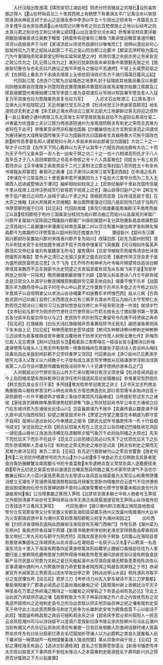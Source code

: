 <!-- { "loadSidebar": true } -->
　　入纡汉组出牧淮壖【壖而宣切江湖边地】铜虎分符资循良之共理石设险喜牧御之得人【山在盱眙县北三十里其西南上有絶壁下有重渊太平广记禹治水以铁锁锁淮涡水神巫支祁于此山之足唐永泰中李汤以牛五十引锁出之锁末有一青猿高五丈许复拽牛没水宋张商英山水陆院记以佛书考之则五百梵僧游止之地以仙经考之则太真元君之别治也王荆公诗黄尘欲碍山出白浪空分汾水来】恭惟某官材具寛详器资敏劭循循善诱立美教于鳣堂【杨震传有冠雀衔三鳣鱼飞集讲堂前鳣音善通作鱓】谔谔以昌振直声于乌府【家语汤武以谔谔而昌桀纣以唯唯而亡】屈伸以道出处何心兹屈抟风九万里之程姑从起家二千石之宠山阳古郡江北要冲【都梁志序盱眙为国北门为今重镇陆务观翠屏堂记盱眙实梁宋吴楚之冲】师旅饥馑之余民亦劳止劳来安定之政公优为之【礼记周公优为之】某别日犹新防辰未审双鱼中素猥勤先施之光【施施智切惠也与也毛氏曰凡施设之施平声施与之施竝平去通押】千骑上头莫赞前驱之庆【古辞陌上桑东方千余骑夫壻居上头徐伯阳诗欲识东方千骑归蔼蔼日暮风尘起】
　　代回赵江隂【彦造○江隂为古延陵邑之地季札封于延陵故其地属呉秦汉以来郡则防稽吴郡县则毘陵乡则暨阳晋武置毘陵郡并置暨阳县属焉梁敬宗始置江隂郡及江隂县唐置暨州南唐始建江隂军宋尝三废为县南渡后以军继以知县兼军使及金人入寇复为军其废也竝为毘陵属邑其复也竝为军】
　　入对文石出牧澄江【江隂名澄川见保大元年招隠院记】天近帝畿已觉王孙之贵【杜诗尚觉王孙贵豪家意颇浓】地名道院谅无刺史之难【宋王辟之渑水燕谈云江隂军北距大江地僻鲜过客无将迎之烦所一县公事絶少通州南阻江东北滨海士夫罕至居民鱼盐自给不为盗狱讼希简仕宦二州者最为优逸故士夫以江隂为两浙道院通州为淮南道院韩文有刺史之荣而无其难为者将在于此乎】恭惟某官卓然宗标展也国器【尔雅展信也注方言荆吴淮泗之间谓信为展诗展也大成韩安国传唯天子以为国器师古曰国器者言其器用重大可施于国政也房龄传高孝基名知人谓裴矩曰仆观人多矣未有如此郎者当为国器】大功二十之一举才子以为宜【左传天下同心戴舜以为天子以其举十六相去四凶也舜有大功二十而为天子今行父虽未获一吉人去一凶矣于舜之功二十之一也十六相谓高阳氏才子八人高辛氏才子八人高阳席颛顼之号高辛帝喾之号十六人其苗裔也】同姓五十有三友邦君而亦众【汉书诸侯王表昔周监于二代三圣制法立爵五等封国八百同姓五十有余尚书嗟我友邦冢君】眷淛河之奥壤【庄子淛河以来宋江隂军浙西路】在申浦之名邦【申浦在今江隂县西三十里昔春申君开浦置田为上下屯自大江南导分而为二东入无锡西入武进戚墅俱达于漕河】舳舻相衔如枕席之上【武帝纪舳舻千里赵充国传信威千里从枕席上过师注桥成军行安易若于枕席上过也】湖山自得归庭户之中【韩文令修于庭户数日之间而人自得于湖山千里之外】使细民而息肩【左传请息肩于晋】在大宗之维翰【诗大邦维屏大宗维翰】某仪图贺厦寖迫归田八座前衔恍已成于刍狗尺书厚意聊附报于归鸿【竝见前】代回赵南雄【善契○南雄秦属南海郡汉平南粤而曲江以县桂阳郡统于荆州三国属吴分桂阳为始兴郡治曲江而始兴以县属焉刘宋属广兴郡齐复属始兴梁陈因之隋废始兴郡属广州唐初属韶州复分其地置新昌县南唐割韶之须昌始兴二县置雄州宋潘美征岭南克英雄二州以河北有雄州故加南字宣和赐名保昌郡今为南雄府○详啓意盖以韶州别驾迁南雄太守】
　　懐组新兴【韶州东汉置始兴都尉孙吴置始兴郡刘宋改唐兴郡齐复为始兴】改辕旧部【赵先为韶州别驾】昔为半刺犹未究于全材兹既专城谅不孤于共理恭惟某官飞英属籍【司马相如传蜚英声腾茂实文帝纪复诸刘有属籍家无所与】擢秀儒科【吕安书植根芳苑擢秀清流杜诗偶然擢秀非难取】楚令尹之清已之无愠汉良吏之盛去则见思【循吏传序汉世良吏于是为盛所居民富所去见思】久于飞凫【王乔传乔有神术为叶令每月朔望常自县诣台朝帝怪其来数而不见车骑密令太史伺望之言其临至辄有双凫从东南飞来于是凫至举网张之但得一只舄焉】晩而展骥剔薮欲搜于刘辟【昌黎元和圣徳诗八月壬午辟弃城走是日崇文入处其宇分散逐捕搜原剔薮辟穷见窘无地自处】啜羮不愧于乐羊【战国策乐羊为魏将攻中山其子时在中山中山君烹之作羮致于乐羊乐羊食之古今称之曰乐羊食其子以自信明害父以求法山谷诗啜羮不如放麑乐羊终愧巴西】兹从三枫【方舆胜览韶州记曰曲江县修仁水西南连水北有三枫亭五渡水齐范云为始兴太守至修仁水酌而饮之赋诗曰三枫何习习五渡何悠悠且饮修仁水不挹背邪流渡一作浪】就领半竹【文帝纪初与郡守为铜虎符竹使符注竹使符皆以竹箭五枚长五寸镌刻篆书第一至第五各分其半右留京师左以与之】吏民防午共忻别驾之重留号令先庚不待贤侯之再命【竝见前】红旗破敌【白乐天诗红旗破贼非吾事黄纸除书无我名】画防凝香某侧闻下车未由上记【竝见前】种栁而歌刺史愿早成隂【栁河东种栁诗栁州栁刺史种栁栁江边谈笑为故事推移成昔年垂隂当覆地耸干防参天好作思人树惭无惠化传】折梅而忆故人无忘寄驿【荆州记陆凯与范相善自江南寄梅花一枝诣长安与赠诗曰折梅逢驿使寄与陇头人江南无所有聊赠一枝春按梅岭在南雄张子韶诗诗人尝说岭头梅往往春风自此来我到岭前都不见空将春梦又空回】代回黄岳州【涣○岳州已见黄涣字徳亨光泽人父敦义以六经教子七子皆有成立涣志笃学博尝从吕祖谦游学淳熙戊戌南省第二人后守岳州罢厨传蠲鱼税毁淫祠卒年八十兄谦字徳柄亦游朱吕之门】
　　入对枫宸出分竹使京洛云山外方伫来仪乾坤日夜浮又烦坐镇【杜诗昔闻洞庭水今上岳阳楼吴楚车南拆乾坤日夜浮任彦升牋道风高论坐镇雅俗】恭惟某官恢然抱负【韩文抱负其业东归于家】多所践携龙枕参早冠南宫之进士【汉书天文志杓携龙角衡殷南斗魁枕参首注杓斗柄也龙角东方宿也携连也礼部曰南宫唐韦永贻诗白莲十朶照廊明一片升平雅颂声才唱第三条烛尽南宫风月画难成】冯熊接轸厯试东方之诸侯【唐徐游艺碑秩映隼旟荣骖熊轼职源隼飞旟上熊伏轼前尚书毕公率东方诸侯立应门右东坡诗若为东诸侯长此佳山川】岂袁盎直谏乃不居中【袁盎传盎以数直谏不得久居中调为陇西校尉】抑望之雅意固求补外【萧望之传望之雅意在本朝逺为郡守意不自得】屈伸以道出处何心今奉建武之细书【建武光武年号循吏传序一札十行皆细书成文】坐览岳阳之大观【观古玩切易大观在上范文正公岳阳楼记巴陵胜状在洞庭一湖衔逺山吞长江浩浩汤汤横无际涯朝晖夕隂气象万千此则岳阳楼之大观也】先天下而忧后天下而乐不在兹乎【范文正公岳阳楼记其必曰先天下之忧而忧后天下之乐而乐欤噫微斯人吾谁与归】有刺史之荣无刺史之难亦足试矣【韩文有刺史之荣而无其难为者详见前】某负二宜去【见前】有兆足行我欲破何山之荤且甘藿食【南史何传二兄求防并栖遯世号防为大山为小山初侈于味食必方丈后稍欲去其甚者犹食白鱼防脯糖蟹汝南周颙与书劝令食菜故末年遂絶血食又常禁杀虞人逐鹿鹿径来趋荤许云切说文臭菜也徐曰通谓芸台椿韭葱蒜阿魏之属方术家所禁谓气不洁也尔雅翼云释以大小蒜兴渠慈葱茖慈为五荤道以韭蒜芸台胡荽薤为五荤后山和黄预感懐诗壁立无堪佐子贫谩修简牒效慇懃起临月镜看生意卧向晴檐共白云逸气不应供潦倒剧谈脱或致纷纭但令苏晋禅妨醉不患何山病故荤曹植七啓予甘藜藿未暇此食也代月湖故用何事】公当增黄霸之秩而入笋班【北梦琐言唐末朝士中有人物者号玉笋班又外郎班清紧不杂亦号玉笋班郑谷诗浑无酒泛金英菊漫道官居玉笋班山谷诗谁怜旧日青钱选不立春风玉笋班】
　　代回张潮州【镐○潮州即汉南海之掲阳县地晋成帝分立东官郡安帝又分东官置义安郡及海阳县梁置东扬州又改瀛州隋置潮州大业中为义安郡唐武徳中复为潮州天寳初改潮阳郡乾元初复为潮州宋因之】
　　出纶西掖【刘桢诗谁谓相去逺隔此西掖垣注洛阳宫有东掖门西掖门】作牧东扬【潮州梁为东扬州】鱼佩虎符香自凝于燕寝【新唐书循吏传序初刺史准京官得佩鱼品卑者假绯鱼文帝纪二年九月初与郡守为铜虎符】凤城龙首患何有于鳄鱼【凤凰山在海阳县昔有爰居来集因名之凤城得名以此龙首山在潮阳县一名获子山又名子山鳄溪一名恶溪东流五十里入于海溪有鳄鱼四足黄身修尾其形如鼍举止趫疾口森锯齿往往为人害鹿行崖上羣鳄鸣吼鹿怖堕崖为鳄所得唐书韩愈传愈至潮问民疾苦皆曰溪有鳄鱼食民畜产且尽民是以穷愈为文祝之是日风电起溪中水尽涸自是潮无鳄鱼患类苑陈尧佐以言事谪潮州通判州人为鳄鱼所食乃命吏督渔者网而得之鸣鼓告其罪戮之于市】恭闻某官乔木闻家茁兰秀质高山流水早收出宰之荣【韩诗出宰山水县】明月清风寻取平分之宠民懐五袴【竝见前】君梦三刀【岑参诗刀州先入梦东坡诗不羡三刀梦蜀都】眷是潮阳雄于广郡善必闻恶必见虽岭海如畿甸之间【昌黎潮州谢上表朝廷治平天子神圣虽在万里之外岭海之陬待之一如畿甸之间辇毂之下有善必闻有恶必见】守此土治此民乃贡赋供宗庙之壤【昌黎鳄鱼文今天子神圣四海之外六合之内皆抚而有之况禹迹所揜扬州之近地刺史县令之所治出贡赋以供天地宗庙百神之祀之壤者哉刺史受天子命守此土治此民而鳄鱼与刺史亢拒争为长雄刺史安肯为鳄鱼低首下心以偷活于此耶】惟能诞布韩昌黎之政自可细和郑余庆之诗【郑余庆字君业郑州荥阳人一统志云余庆贬潮州司马以诗自娱不以逺谪介意按新旧唐书皆云余庆贬郴州司马此云潮州当别有据又卢氏杂记云郑余庆清俭有重徳一日忽召亲朋数人防食闲话移时诸人皆嚣然余庆呼左右曰处分厨家烂蒸去毛切莫拗折项诸人以为必鹅鸭之类良久就餐每人前下粟米饭一碗蒸胡芦一枚相国餐美诸人强进而罢】某从双鱼中闻千骑上【见前】文轸之薄桂海无有遐心【选诗文轸通桂海】姓名之在御屏愿恢逺业【新唐书循吏传序太宗尝曰朕思天下事丙夜不安枕永惟治人之本莫重刺史故录姓名于屏风卧兴对之得贤否状辄疏之下方以拟废置】
